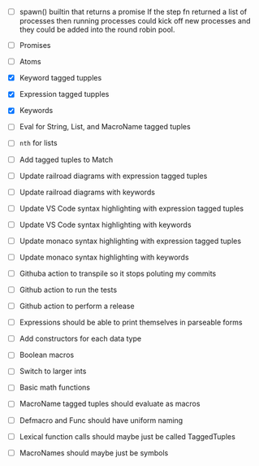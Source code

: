 - [ ] spawn() builtin that returns a promise
   If the step fn returned a list of processes then running processes could kick
   off new processes and they could be added into the round robin pool.
- [ ] Promises
- [ ] Atoms
- [x] Keyword tagged tupples
- [x] Expression tagged tupples
- [x] Keywords

- [ ] Eval for String, List, and MacroName tagged tuples
- [ ] `nth` for lists

- [ ] Add tagged tuples to Match
- [ ] Update railroad diagrams with expression tagged tuples
- [ ] Update railroad diagrams with keywords
- [ ] Update VS Code syntax highlighting with expression tagged tuples
- [ ] Update VS Code syntax highlighting with keywords
- [ ] Update monaco syntax highlighting with expression tagged tuples
- [ ] Update monaco syntax highlighting with keywords

- [ ] Githuba action to transpile so it stops poluting my commits
- [ ] Github action to run the tests
- [ ] Github action to perform a release

- [ ] Expressions should be able to print themselves in parseable forms

- [ ] Add constructors for each data type

- [ ] Boolean macros

- [ ] Switch to larger ints
- [ ] Basic math functions

- [ ] MacroName tagged tuples should evaluate as macros

- [ ] Defmacro and Func should have uniform naming

- [ ] Lexical function calls should maybe just be called TaggedTuples
- [ ] MacroNames should maybe just be symbols
